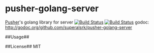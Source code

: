 pusher-golang-server
===

[Pusher](http://pusher.com)'s golang library for server
[![Build Status](https://travis-ci.org/superalsrk/pusher-golang-server.svg)](https://travis-ci.org/superalsrk/pusher-golang-server)
[![Build Status](https://drone.io/github.com/superalsrk/pusher-golang-server/status.png)](https://drone.io/github.com/superalsrk/pusher-golang-server/latest)
godoc: http://godoc.org/github.com/superalsrk/pusher-golang-server

##Usage##



##License##
MIT